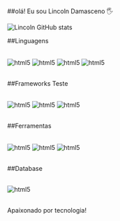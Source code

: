 ##olá! Eu sou Lincoln Damasceno 🖐️

![Lincoln GitHub stats](https://github-readme-stats.vercel.app/api?username=QaLincoln&show_icons=true&theme=dracula)


##Linguagens
<div style="display: inline_block"><br/>
  <img align="center" alt="html5" src="https://img.shields.io/badge/Python-14354C?style=for-the-badge&logo=python&logoColor=white" />  
  <img align="center" alt="html5" src="https://img.shields.io/badge/Go-00ADD8?style=for-the-badge&logo=go&logoColor=white" />
  <img align="center" alt="html5" src="https://img.shields.io/badge/HTML-239120?style=for-the-badge&logo=html5&logoColor=white" />
  <img align="center" alt="html5" src="https://img.shields.io/badge/JavaScript-323330?style=for-the-badge&logo=javascript&logoColor=F7DF1E" />
<div><br/>

##Frameworks Teste
<div style="display: inline_block"><br/>
  <img align="center" alt="html5" src="https://img.shields.io/badge/-cypress-%23E5E5E5?style=for-the-badge&logo=cypress&logoColor=058a5)" />
  <img align="center" alt="html5" src="https://img.shields.io/badge/-selenium-%43B02A?style=for-the-badge&logo=selenium&logoColor=white" />
  <img align="center" alt="html5" src="https://img.shields.io/badge/Postman-FF6C37?style=for-the-badge&logo=postman&logoColor=white" />
<div><br/>

##Ferramentas
<div style="display: inline_block"><br/>
  <img align="center" alt="html5" src="https://img.shields.io/badge/jira-%230A0FFF.svg?style=for-the-badge&logo=jira&logoColor=white" />
  <img align="center" alt="html5" src="https://img.shields.io/badge/github-%23121011.svg?style=for-the-badge&logo=github&logoColor=white" />
  <img align="center" alt="html5" src="https://img.shields.io/badge/git-%23F05033.svg?style=for-the-badge&logo=git&logoColor=white" />
<div><br/>


##Database
<div style="display: inline_block"><br/>
  <img align="center" alt="html5" src="https://img.shields.io/badge/PostgreSQL-316192?style=for-the-badge&logo=postgresql&logoColor=white" /> 
<div><br/>

Apaixonado por tecnologia!

